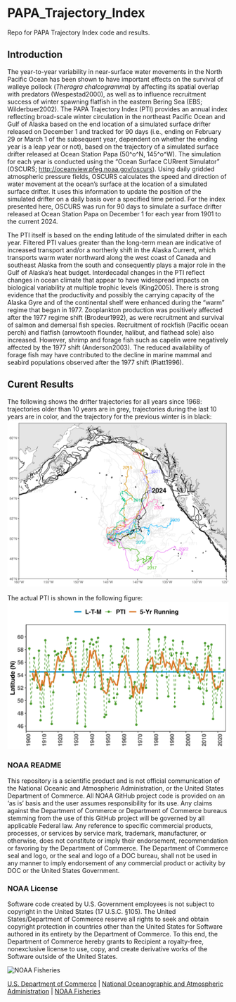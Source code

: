 # PAPA_Trajectory_Index

Repo for PAPA Trajectory Index code and results.

## Introduction

The year-to-year variability in near-surface water movements in the North Pacific Ocean has been shown to have important effects on the survival of walleye pollock (*Theragra chalcogramma*) by affecting its spatial overlap with predators (Wespestad2000), as well as to influence recruitment success of winter spawning flatfish in the eastern Bering Sea (EBS; Wilderbuer2002). The PAPA Trajectory Index (PTI) provides an annual index reflecting broad-scale winter circulation in the northeast Pacific Ocean and Gulf of Alaska based on the 
end location of a simulated surface drifter released on December 1 and tracked for 90 days (i.e., ending on February 29 or March 1 of the subsequent year,
dependent on whether the ending year is a leap year or not), based on the trajectory of a simulated surface drifter released at Ocean Station Papa (50^o^N, 145^o^W). The simulation for each year is conducted using the “Ocean Surface CURrent Simulator” (OSCURS; http://oceanview.pfeg.noaa.gov/oscurs). Using daily gridded atmospheric pressure fields, OSCURS calculates the speed and direction of water movement at the ocean’s surface at the location of a simulated surface drifter. It uses this information to update the position of the simulated drifter on a daily basis over a specified time period. For the index presented here, OSCURS was run for 90 days to simulate a surface drifter released at Ocean Station Papa on December 1 for each year from 1901 to the current 2024.

The PTI itself is based on the ending latitude of the simulated drifter in each year. Filtered PTI values greater than the long-term mean are indicative of increased transport and/or a northerly shift in the Alaska Current, which transports warm water northward along the west coast of Canada and southeast Alaska from the south and consequently plays a major role in the Gulf of Alaska’s heat budget. Interdecadal changes in the PTI reflect changes in ocean climate that appear to have widespread impacts on biological variability at multiple trophic levels (King2005). There is strong evidence that the productivity and possibly the carrying capacity of the Alaska Gyre and of the continental shelf were enhanced during the “warm” regime that began in 1977. Zooplankton production was positively affected after the 1977 regime shift (Brodeur1992), as were recruitment and survival of salmon and demersal fish species. Recruitment of rockfish (Pacific ocean perch) and flatfish (arrowtooth flounder, halibut, and flathead sole) also increased. However, shrimp and forage fish such as capelin were negatively affected by the 1977 shift (Anderson2003). The reduced availability of forage fish may have contributed to the decline in marine mammal and seabird populations observed after the 1977 shift (Piatt1996). 


## Curent Results 

The following shows the drifter trajectories for all years since 1968: trajectories older than 10 years are in grey, trajectories during the last 10 years are in color, and the trajectory for the previous winter is in black:
<img src="ResultsCurrent/fig_1_mapAll.png" width="600" alt="map of all trajectories">

The actual PTI is shown in the following figure:
<img src="ResultsCurrent/fig_2_PTI.png" width="600" alt="graph of the PAPA Trajectory Index">


### NOAA README

This repository is a scientific product and is not official communication of the National Oceanic and Atmospheric Administration, or the United States Department of Commerce. All NOAA GitHub project code is provided on an ‘as is’ basis and the user assumes responsibility for its use. Any claims against the Department of Commerce or Department of Commerce bureaus stemming from the use of this GitHub project will be governed by all applicable Federal law. Any reference to specific commercial products, processes, or services by service mark, trademark, manufacturer, or otherwise, does not constitute or imply their endorsement, recommendation or favoring by the Department of Commerce. The Department of Commerce seal and logo, or the seal and logo of a DOC bureau, shall not be used in any manner to imply endorsement of any commercial product or activity by DOC or the United States Government.

### NOAA License

Software code created by U.S. Government employees is not subject to copyright in the United States (17 U.S.C. §105). The United States/Department of Commerce reserve all rights to seek and obtain copyright protection in countries other than the United States for Software authored in its entirety by the Department of Commerce. To this end, the Department of Commerce hereby grants to Recipient a royalty-free, nonexclusive license to use, copy, and create derivative works of the Software outside of the United States.

<img src="https://raw.githubusercontent.com/nmfs-general-modeling-tools/nmfspalette/main/man/figures/noaa-fisheries-rgb-2line-horizontal-small.png" height="75" alt="NOAA Fisheries">

[U.S. Department of Commerce](https://www.commerce.gov/) | [National
Oceanographic and Atmospheric Administration](https://www.noaa.gov) |
[NOAA Fisheries](https://www.fisheries.noaa.gov/)
